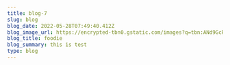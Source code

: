 ```yaml
---
title: blog-7
slug: blog
blog_date: 2022-05-28T07:49:40.412Z
blog_image_url: https://encrypted-tbn0.gstatic.com/images?q=tbn:ANd9GcRVoB3a_65P1uEA5W3EgOyAsCbsmkTmtmVF8Q&usqp=CAU
blog_title: foodie
blog_summary: this is test
type: blog
---
```

